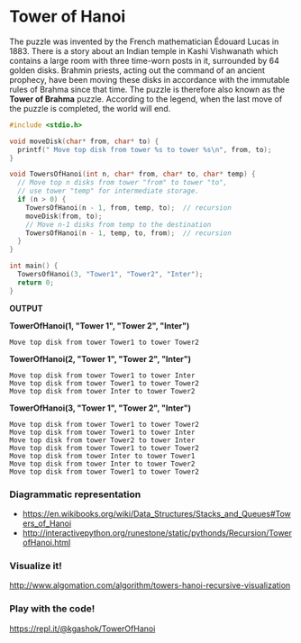 

# Tower of Hanoi

The puzzle was invented by the French mathematician Édouard Lucas in 1883. There is a story about an Indian temple in Kashi Vishwanath which contains a large room with three time-worn posts in it, surrounded by 64 golden disks. Brahmin priests, acting out the command of an ancient prophecy, have been moving these disks in accordance with the immutable rules of Brahma since that time. The puzzle is therefore also known as the **Tower of Brahma** puzzle. According to the legend, when the last move of the puzzle is completed, the world will end.

```c
#include <stdio.h>

void moveDisk(char* from, char* to) {
  printf(" Move top disk from tower %s to tower %s\n", from, to);
}

void TowersOfHanoi(int n, char* from, char* to, char* temp) {
  // Move top n disks from tower "from" to tower "to",
  // use tower "temp" for intermediate storage.
  if (n > 0) {
    TowersOfHanoi(n - 1, from, temp, to);  // recursion
    moveDisk(from, to);
    // Move n-1 disks from temp to the destination
    TowersOfHanoi(n - 1, temp, to, from);  // recursion
  }
}

int main() {
  TowersOfHanoi(3, "Tower1", "Tower2", "Inter");
  return 0;
}

```

**OUTPUT**

**TowerOfHanoi(1, "Tower 1", "Tower 2", "Inter")**

	Move top disk from tower Tower1 to tower Tower2


**TowerOfHanoi(2, "Tower 1", "Tower 2", "Inter")**

	Move top disk from tower Tower1 to tower Inter
	Move top disk from tower Tower1 to tower Tower2
	Move top disk from tower Inter to tower Tower2

**TowerOfHanoi(3, "Tower 1", "Tower 2", "Inter")**

	Move top disk from tower Tower1 to tower Tower2
	Move top disk from tower Tower1 to tower Inter
	Move top disk from tower Tower2 to tower Inter
	Move top disk from tower Tower1 to tower Tower2
	Move top disk from tower Inter to tower Tower1
	Move top disk from tower Inter to tower Tower2
	Move top disk from tower Tower1 to tower Tower2

### Diagrammatic representation

- https://en.wikibooks.org/wiki/Data_Structures/Stacks_and_Queues#Towers_of_Hanoi
- http://interactivepython.org/runestone/static/pythonds/Recursion/TowerofHanoi.html

### Visualize it! 

http://www.algomation.com/algorithm/towers-hanoi-recursive-visualization

### Play with the code! 

https://repl.it/@kgashok/TowerOfHanoi